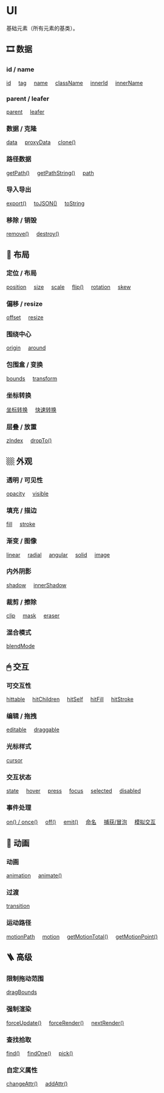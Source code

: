 # UI

基础元素（所有元素的基类）。

## 🎞️ 数据

### id / name

[id](/reference/property/id) &nbsp; &nbsp; [tag](/reference/property/tag) &nbsp; &nbsp; [name](/reference/property/name) &nbsp; &nbsp; [className](/reference/property/className) &nbsp; &nbsp; [innerId](/reference/property/innerId) &nbsp; &nbsp; [innerName](/reference/property/innerName)

### parent / leafer

[parent](/reference/property/parent) &nbsp; &nbsp; [leafer](/reference/property/leafer)

### 数据 / 克隆

[data](/reference/property/data) &nbsp; &nbsp; [proxyData](/reference/property/proxy) &nbsp; &nbsp; [clone()](/reference/property/clone)

### 路径数据

[getPath()](/reference/property/getPath.md) &nbsp; &nbsp; [getPathString()](/reference/property/getPathString.md) &nbsp; &nbsp; [path](/reference/property/path)

### 导入导出

[export()](/reference/property/export.md) &nbsp; &nbsp; [toJSON()](/reference/property/json.md) &nbsp; &nbsp; [toString](/reference/property/json.md#tostring-string)

### 移除 / 销毁

[remove()](/reference/property/remove) &nbsp; &nbsp; [destroy()](/reference/property/destroy)

## 📐 布局

### 定位 / 布局

[position](/reference/property/position) &nbsp; &nbsp; [size](/reference/property/size) &nbsp; &nbsp; [scale](/reference/property/scale) &nbsp; &nbsp; [flip()](/reference/property/flip) &nbsp; &nbsp; [rotation](/reference/property/rotation) &nbsp; &nbsp; [skew](/reference/property/skew)

### 偏移 / resize

[offset](/reference/property/offset) &nbsp; &nbsp; [resize](/reference/property/resize)

### 围绕中心

[origin](/reference/property/origin) &nbsp; &nbsp; [around](/reference/property/around)

### 包围盒 / 变换

[bounds](/reference/property/bounds) &nbsp; &nbsp; [transform](/reference/property/transform)

### 坐标转换

[坐标转换](/reference/property/point/) &nbsp; &nbsp; [快速转换](/reference/property/point/high)

### 层叠 / 放置

[zIndex](/reference/property/zIndex) &nbsp; &nbsp; [dropTo()](/reference/property/dropTo)

## 🏼 外观

### 透明 / 可见性

[opacity](/reference/property/opacity) &nbsp; &nbsp; [visible](/reference/property/visible)

### 填充 / 描边

[fill](/reference/property/fill) &nbsp; &nbsp; [stroke](/reference/property/stroke)

### 渐变 / 图像

[linear](/reference/property/paint/linear) &nbsp; &nbsp; [radial](/reference/property/paint/radial) &nbsp; &nbsp; [angular](/reference/property/paint/angular) &nbsp; &nbsp; [solid](/reference/property/paint/solid) &nbsp; &nbsp; [image](/reference/property/paint/image)

### 内外阴影

[shadow](/reference/property/shadow) &nbsp; &nbsp; [innerShadow](/reference/property/innerShadow)

### 裁剪 / 擦除

[clip](/reference/property/clip) &nbsp; &nbsp; [mask](/reference/property/mask) &nbsp; &nbsp; [eraser](/reference/property/eraser)

### 混合模式

[blendMode](/reference/property/blendMode)

## 🖱 交互

### 可交互性

[hittable](/reference/property/hit) &nbsp; &nbsp; [hitChildren](/reference/property/hitChildren) &nbsp; &nbsp; [hitSelf](/reference/property/hitSelf) &nbsp; &nbsp; [hitFill](/reference/property/hitFill) &nbsp; &nbsp; [hitStroke](/reference/property/hitStroke)

### 编辑 / 拖拽

[editable](/reference/property/editable) &nbsp; &nbsp; [draggable](/reference/property/draggable)

### 光标样式

[cursor](/reference/property/cursor)

### 交互状态

[state](/reference/property/state/state.md) &nbsp; &nbsp; [hover](/reference/property/state/hover.md) &nbsp; &nbsp; [press](/reference/property/state/press.md) &nbsp; &nbsp; [focus](/reference/property/state/focus.md) &nbsp; &nbsp; [selected](/reference/property/state/selected.md) &nbsp; &nbsp; [disabled](/reference/property/state/disabled.md)

### 事件处理

[on() / once()](/reference/property/on) &nbsp; &nbsp; [off()](/reference/property/off) &nbsp; &nbsp; [emit()](/reference/property/emit) &nbsp; &nbsp; [命名](/reference/event/name) &nbsp; &nbsp; [捕获/冒泡](/reference/event/flow) &nbsp; &nbsp; [模拟交互](/reference/event/simulation)

## 🐆 动画

### 动画

[animation](/reference/property/animation) &nbsp; &nbsp; [animate()](/reference/property/animate)

### 过渡

[transition](/reference/property/transition)

### 运动路径

[motionPath](/reference/property/motionPath) &nbsp; &nbsp; [motion](/reference/property/motion) &nbsp; &nbsp; [getMotionTotal()](/reference/property/getMotionTotal) &nbsp; &nbsp; [getMotionPoint()](/reference/property/getMotionPoint)

## 🪜 高级

### 限制拖动范围

[dragBounds](/reference/property/dragBounds.md)

### 强制渲染

[forceUpdate()](/reference/property/forceUpdate.md) &nbsp; &nbsp; [forceRender()](/reference/property/forceRender.md) &nbsp; &nbsp; [nextRender()](/reference/property/nextRender.md)

### 查找拾取

[find()](/reference/property/find.md) &nbsp; &nbsp; [findOne()](/reference/property/findOne.md) &nbsp; &nbsp; [pick()](/reference/property/pick.md)

### 自定义属性

[changeAttr()](/reference/property/custom/changeAttr.md) &nbsp; &nbsp; [addAttr()](/reference/property/custom/addAttr.md)
